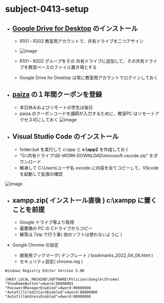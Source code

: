 # subject-0413-setup

- ## [Google Drive for Desktop](https://support.google.com/a/answer/7491144?hl=ja) のインストール
  - R101・R202 教室用アカウントで、共有ドライブを二つアサイン
  - ![image](https://user-images.githubusercontent.com/1501327/163701537-45e12313-1013-464a-80af-b83c3ba7dcde.png)

  - R101・R202 グループをその 共有ドライブに追加して、その共有ドライブを教室ベースのファイル置き場とする
  - Google Drive for Desktop は常に教室用アカウントでログインしておく

- ## [paiza](https://paiza.jp/works/) の１年間クーポンを登録
  - 本日休みおよびリモートの学生は後日
  - paiza のクーポンコードを講師が入力するために、教室PC はリモートアクセス可にしておく
![image](https://user-images.githubusercontent.com/1501327/163701572-1be97bcf-a8fd-4175-9f69-1d152ba2cc56.png)

- ## Visual Studio Code のインストール
  - folder.bat を実行して c:\app と **c:\app2** を作成しておく
  - "G:\共有ドライブ\SE-WORK-DOWNLOAD\microsoft\.vscode.zip" をダウンロード
  - 解凍して C:\Users\ユーザ名\.vscode に内容を全てコピーして、VScode を起動して拡張の確認

![image](https://user-images.githubusercontent.com/1501327/163191863-be277ebe-134b-4bbe-914c-39558b1ae86f.png)

- ## xampp.zip( インストール直後 ) c:\xampp に置くことを前提
  - Google ドライブ等より取得
  - 最悪隣の PC の Cドライブからコピー
  - 解答は 7zip で行う事( 他のソフトは使わないように )


- Google Chrome の設定
  - 開発用ブックマーク( テンプレート / bookmarks_2022_04_06.html )
  - セキュリティ設定( chrome.reg )
```reg
Windows Registry Editor Version 5.00

[HKEY_LOCAL_MACHINE\SOFTWARE\Policies\Google\Chrome]
"ShowHomeButton"=dword:00000001
"PasswordManagerEnabled"=dword:00000000
"AutofillCreditCardEnabled"=dword:00000000
"AutofillAddressEnabled"=dword:00000000
```

